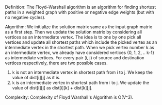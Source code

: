 Definition:
The Floyd–Warshall algorithm is an algorithm for finding shortest paths in a weighted graph with positive or negative edge weights (but with no negative cycles).

Algorithm:
We initialize the solution matrix same as the input graph matrix as a first step. Then we update the solution matrix by considering all vertices as an intermediate vertex. The idea is to one by one pick all vertices and update all shortest paths which include the picked vertex as an intermediate vertex in the shortest path. When we pick vertex number k as an intermediate vertex, we already have considered vertices {0, 1, 2, .. k-1} as intermediate vertices. For every pair (i, j) of source and destination vertices respectively, there are two possible cases.
1) k is not an intermediate vertex in shortest path from i to j. We keep the value of dist[i][j] as it is.
2) k is an intermediate vertex in shortest path from i to j. We update the value of dist[i][j] as dist[i][k] + dist[k][j].

Complexity:
Complexity of Floyd Warshall's Algorithm is O(V^3).
